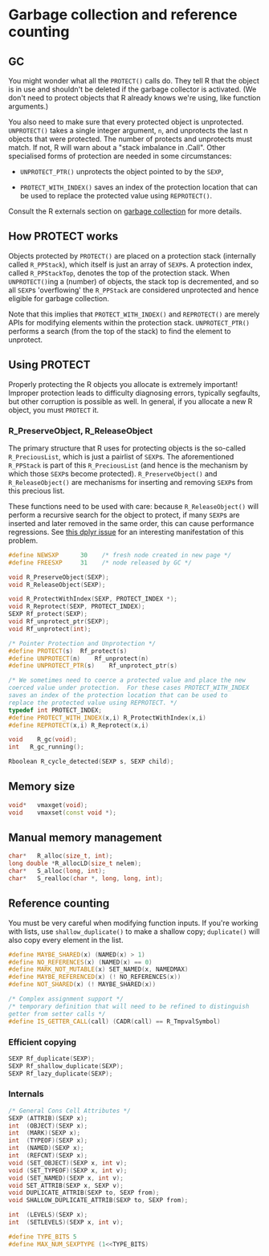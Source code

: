 # Garbage collection and reference counting

## GC

You might wonder what all the `PROTECT()` calls do. They tell R that the object is in use and shouldn't be deleted if the garbage collector is activated. (We don't need to protect objects that R already knows we're using, like function arguments.)

You also need to make sure that every protected object is unprotected. `UNPROTECT()` takes a single integer argument, `n`, and unprotects the last n objects that were protected. The number of protects and unprotects must match. If not, R will warn about a "stack imbalance in .Call".  Other specialised forms of protection are needed in some circumstances: 

* `UNPROTECT_PTR()` unprotects the object pointed to by the `SEXP`,

* `PROTECT_WITH_INDEX()` saves an index of the protection location that can 
  be used to replace the protected value using `REPROTECT()`. 
  
Consult the R externals section on [garbage collection](http://cran.r-project.org/doc/manuals/R-exts.html#Garbage-Collection) for more details.

## How PROTECT works

Objects protected by `PROTECT()` are placed on a protection stack (internally called `R_PPStack`), which itself is just an array of `SEXP`s. A protection index, called `R_PPStackTop`, denotes the top of the protection stack. When `UNPROTECT()`ing a (number) of objects, the stack top is decremented, and so all `SEXP`s 'overflowing' the `R_PPStack` are considered unprotected and hence eligible for garbage collection.

Note that this implies that `PROTECT_WITH_INDEX()` and `REPROTECT()` are merely APIs for modifying elements within the protection stack. `UNPROTECT_PTR()` performs a search (from the top of the stack) to find the element to unprotect.

## Using PROTECT

Properly protecting the R objects you allocate is extremely important! Improper protection leads to difficulty diagnosing errors, typically segfaults, but other corruption is possible as well. In general, if you allocate a new R object, you must `PROTECT` it.

### R_PreserveObject, R_ReleaseObject

The primary structure that R uses for protecting objects is the so-called `R_PreciousList`, which is just a pairlist of `SEXP`s. The aforementioned `R_PPStack` is part of this `R_PreciousList` (and hence is the mechanism by which those `SEXP`s become protected). `R_PreserveObject()` and `R_ReleaseObject()` are mechanisms for inserting and removing `SEXP`s from this precious list.

These functions need to be used with care: because `R_ReleaseObject()` will perform a recursive search for the object to protect, if many `SEXP`s are inserted and later removed in the same order, this can cause performance regressions. See [this dplyr issue](https://github.com/hadley/dplyr/issues/1396) for an interesting manifestation of this problem.

```cpp
#define NEWSXP      30    /* fresh node created in new page */
#define FREESXP     31    /* node released by GC */

void R_PreserveObject(SEXP);
void R_ReleaseObject(SEXP);

void R_ProtectWithIndex(SEXP, PROTECT_INDEX *);
void R_Reprotect(SEXP, PROTECT_INDEX);
SEXP Rf_protect(SEXP);
void Rf_unprotect_ptr(SEXP);
void Rf_unprotect(int);

/* Pointer Protection and Unprotection */
#define PROTECT(s)	Rf_protect(s)
#define UNPROTECT(n)	Rf_unprotect(n)
#define UNPROTECT_PTR(s)	Rf_unprotect_ptr(s)

/* We sometimes need to coerce a protected value and place the new
coerced value under protection.  For these cases PROTECT_WITH_INDEX
saves an index of the protection location that can be used to
replace the protected value using REPROTECT. */
typedef int PROTECT_INDEX;
#define PROTECT_WITH_INDEX(x,i) R_ProtectWithIndex(x,i)
#define REPROTECT(x,i) R_Reprotect(x,i)

void	R_gc(void);
int	  R_gc_running();

Rboolean R_cycle_detected(SEXP s, SEXP child);

```

## Memory size

```cpp
void*	vmaxget(void);
void	vmaxset(const void *);
```

## Manual memory management

```cpp
char*	R_alloc(size_t, int);
long double *R_allocLD(size_t nelem);
char*	S_alloc(long, int);
char*	S_realloc(char *, long, long, int);
```

## Reference counting

You must be very careful when modifying function inputs. If you're working with lists, use `shallow_duplicate()` to make a shallow copy; `duplicate()` will also copy every element in the list.


```cpp
#define MAYBE_SHARED(x) (NAMED(x) > 1)
#define NO_REFERENCES(x) (NAMED(x) == 0)
#define MARK_NOT_MUTABLE(x) SET_NAMED(x, NAMEDMAX)
#define MAYBE_REFERENCED(x) (! NO_REFERENCES(x))
#define NOT_SHARED(x) (! MAYBE_SHARED(x))

/* Complex assignment support */
/* temporary definition that will need to be refined to distinguish
getter from setter calls */
#define IS_GETTER_CALL(call) (CADR(call) == R_TmpvalSymbol)
```

### Efficient copying

```cpp
SEXP Rf_duplicate(SEXP);
SEXP Rf_shallow_duplicate(SEXP);
SEXP Rf_lazy_duplicate(SEXP);
```

### Internals

```cpp
/* General Cons Cell Attributes */
SEXP (ATTRIB)(SEXP x);
int  (OBJECT)(SEXP x);
int  (MARK)(SEXP x);
int  (TYPEOF)(SEXP x);
int  (NAMED)(SEXP x);
int  (REFCNT)(SEXP x);
void (SET_OBJECT)(SEXP x, int v);
void (SET_TYPEOF)(SEXP x, int v);
void (SET_NAMED)(SEXP x, int v);
void SET_ATTRIB(SEXP x, SEXP v);
void DUPLICATE_ATTRIB(SEXP to, SEXP from);
void SHALLOW_DUPLICATE_ATTRIB(SEXP to, SEXP from);

int  (LEVELS)(SEXP x);
int  (SETLEVELS)(SEXP x, int v);

#define TYPE_BITS 5
#define MAX_NUM_SEXPTYPE (1<<TYPE_BITS)

```
